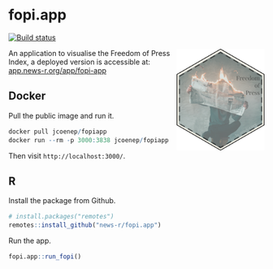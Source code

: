 
# fopi.app

<!-- badges: start -->
[![Build status](https://ci.appveyor.com/api/projects/status/ag7d9c622s5sq9ee?svg=true)](https://ci.appveyor.com/project/JohnCoene/fopi-app)
<!-- badges: end -->

<img src="./inst/logo/logo.png" align="right" height = 200>

An application to visualise the Freedom of Press Index, a deployed version is accessible at: [app.news-r.org/app/fopi-app](https://app.news-r.org/app/fopi-app)

## Docker

Pull the public image and run it.

```r
docker pull jcoenep/fopiapp
docker run --rm -p 3000:3838 jcoenep/fopiapp
```

Then visit `http://localhost:3000/`.

## R

Install the package from Github.

``` r
# install.packages("remotes")
remotes::install_github("news-r/fopi.app")
```

Run the app.

``` r
fopi.app::run_fopi()
```

